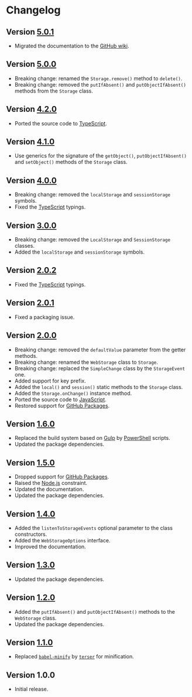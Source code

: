 # Changelog

## Version [5.0.1](https://github.com/cedx/webstorage.js/compare/v5.0.0...v5.0.1)
- Migrated the documentation to the [GitHub wiki](https://github.com/cedx/webstorage.js/wiki).

## Version [5.0.0](https://github.com/cedx/webstorage.js/compare/v4.2.0...v5.0.0)
- Breaking change: renamed the `Storage.remove()` method to `delete()`.
- Breaking change: removed the `putIfAbsent()` and `putObjectIfAbsent()` methods from the `Storage` class.

## Version [4.2.0](https://github.com/cedx/webstorage.js/compare/v4.1.0...v4.2.0)
- Ported the source code to [TypeScript](https://www.typescriptlang.org).

## Version [4.1.0](https://github.com/cedx/webstorage.js/compare/v4.0.0...v4.1.0)
- Use generics for the signature of the `getObject()`, `putObjectIfAbsent()` and `setObject()` methods of the `Storage` class.

## Version [4.0.0](https://github.com/cedx/webstorage.js/compare/v3.0.0...v4.0.0)
- Breaking change: removed the `localStorage` and `sessionStorage` symbols.
- Fixed the [TypeScript](https://www.typescriptlang.org) typings.

## Version [3.0.0](https://github.com/cedx/webstorage.js/compare/v2.0.2...v3.0.0)
- Breaking change: removed the `LocalStorage` and `SessionStorage` classes.
- Added the `localStorage` and `sessionStorage` symbols.

## Version [2.0.2](https://github.com/cedx/webstorage.js/compare/v2.0.1...v2.0.2)
- Fixed the [TypeScript](https://www.typescriptlang.org) typings.

## Version [2.0.1](https://github.com/cedx/webstorage.js/compare/v2.0.0...v2.0.1)
- Fixed a packaging issue.

## Version [2.0.0](https://github.com/cedx/webstorage.js/compare/v1.6.0...v2.0.0)
- Breaking change: removed the `defaultValue` parameter from the getter methods.
- Breaking change: renamed the `WebStorage` class to `Storage`.
- Breaking change: replaced the `SimpleChange` class by the `StorageEvent` one.
- Added support for key prefix.
- Added the `local()` and `session()` static methods to the `Storage` class.
- Added the `Storage.onChange()` instance method.
- Ported the source code to [JavaScript](https://developer.mozilla.org/docs/Web/JavaScript).
- Restored support for [GitHub Packages](https://github.com/features/packages).

## Version [1.6.0](https://github.com/cedx/webstorage.js/compare/v1.5.0...v1.6.0)
- Replaced the build system based on [Gulp](https://gulpjs.com) by [PowerShell](https://learn.microsoft.com/powershell) scripts.
- Updated the package dependencies.

## Version [1.5.0](https://github.com/cedx/webstorage.js/compare/v1.4.0...v1.5.0)
- Dropped support for [GitHub Packages](https://github.com/features/packages).
- Raised the [Node.js](https://nodejs.org) constraint.
- Updated the documentation.
- Updated the package dependencies.

## Version [1.4.0](https://github.com/cedx/webstorage.js/compare/v1.3.0...v1.4.0)
- Added the `listenToStorageEvents` optional parameter to the class constructors.
- Added the `WebStorageOptions` interface.
- Improved the documentation.

## Version [1.3.0](https://github.com/cedx/webstorage.js/compare/v1.2.0...v1.3.0)
- Updated the package dependencies.

## Version [1.2.0](https://github.com/cedx/webstorage.js/compare/v1.1.0...v1.2.0)
- Added the `putIfAbsent()` and `putObjectIfAbsent()` methods to the `WebStorage` class.
- Updated the package dependencies.

## Version [1.1.0](https://github.com/cedx/webstorage.js/compare/v1.0.0...v1.1.0)
- Replaced [`babel-minify`](https://github.com/babel/minify) by [`terser`](https://terser.org) for minification.

## Version 1.0.0
- Initial release.
